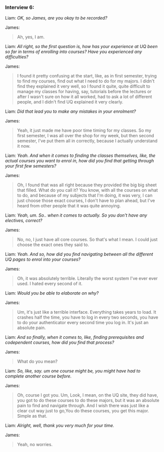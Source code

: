 ### Interview 6:

Liam: *OK, so James, are you okay to be recorded?* 

James: 
>Ah, yes, I am. 

Liam: *All right, so the first question is, how has your experience at UQ been so far in terms of enrolling into courses? Have you experienced any difficulties?* 

James: 
>I found it pretty confusing at the start, like, as in first semester, trying to find my courses, find out what I need to do for my majors. I didn't find they explained it very well, so I found it quite, quite difficult to manage my classes for having, say, tutorials before the lectures or after I wasn't sure on how it all worked, had to ask a lot of different people, and I didn't find UQ explained it very clearly. 

Liam: *Did that lead you to make any mistakes in your enrolment?* 

James: 
>Yeah, it just made me have poor time timing for my classes. So my first semester, I was all over the shop for my week, but then second semester, I've put them all in correctly, because I actually understand it now. 

Liam: *Yeah. And when it comes to finding the classes themselves, like, the actual courses you want to enrol in, how did you find that getting through your first few semesters?* 

James: 
>Oh, I found that was all right because they provided the big big sheet that filled. What do you call it? You know, with all the courses on what to do, and because of my subjects that I'm doing, it was very, I can just choose those exact courses, I don't have to plan ahead, but I've heard from other people that it was quite annoying. 

Liam: *Yeah, um. So.. when it comes to actually. So you don't have any electives, correct?* 

James: 
>No, no, I just have all core courses. So that's what I mean. I could just choose the exact ones they said to. 

Liam: *Yeah. And so, how did you find navigating between all the different UQ pages to enrol into your courses?* 

James: 
>Oh, it was absolutely terrible. Literally the worst system I've ever ever used. I hated every second of it. 

Liam: *Would you be able to elaborate on why?* 

James: 
>Um, it's just like a terrible interface. Everything takes years to load. It crashes half the time, you have to log in every two seconds, you have to do your authenticator every second time you log in. It's just an absolute pain. 


Liam: *And so finally, when it comes to, like, finding prerequisites and codependent courses, how did you find that process?* 

James: 
>What do you mean? 

Liam: *So, like, say. um one course might be, you might have had to complete another course before.* 

James: 
>Oh, course I got you. Um, Look, I mean, on the UQ site, they did have, you got to do these courses to do these majors, but it was an absolute pain to find and navigate through. And I wish there was just like a clear cut way just to go,You do these courses, you get this major. Simple as that. 

Liam: *Alright, well, thank you very much for your time.* 

James: 
>Yeah, no worries.